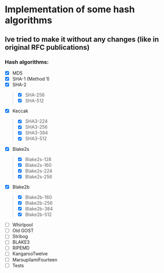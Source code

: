# Implementation of some hash algorithms 
## Ive tried to make it without any changes (like in original RFC publications)
### Hash algorithms:
- [x] MD5
- [x] SHA-1 (Method 1)
- [x] SHA-2
> - [x] SHA-256
> - [x] SHA-512
- [x] Keccak
> - [x] SHA3-224
> - [x] SHA3-256
> - [x] SHA3-384
> - [x] SHA3-512
- [x] Blake2s
> - [x] Blake2s-128
> - [x] Blake2s-160
> - [x] Blake2s-224
> - [x] Blake2s-256
- [x] Blake2b
> - [x] Blake2b-160
> - [x] Blake2b-256
> - [x] Blake2b-384
> - [x] Blake2b-512
- [ ] Whirlpool
- [ ] Old GOST
- [ ] Stribog
- [ ] BLAKE3
- [ ] RIPEMD
- [ ] KangarooTwelve
- [ ] MarsupilamiFourteen
- [ ] Tests
